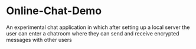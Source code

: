 # Online-Chat-Demo
An experimental chat application in which after setting up a local server the user can enter a chatroom where they can send and receive encrypted messages with other users
